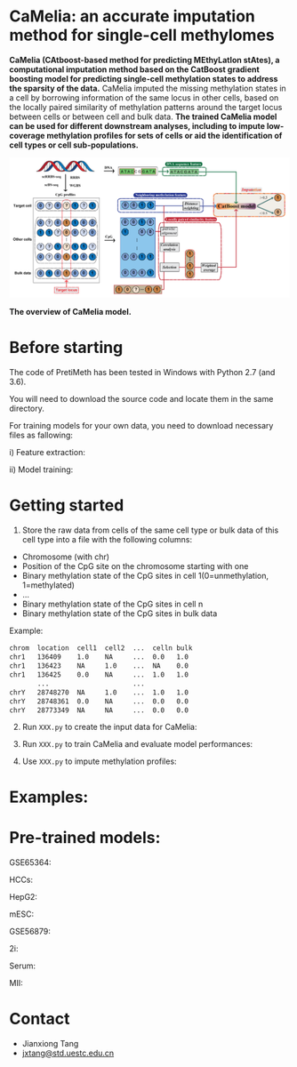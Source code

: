 # CaMelia: an accurate imputation method for single-cell methylomes

**CaMelia (CAtboost-based method for predicting MEthyLatIon stAtes), a computational imputation method based on the CatBoost gradient boosting model for predicting single-cell methylation states to address the sparsity of the data.** CaMelia imputed the missing methylation states in a cell by borrowing information of the same locus in other cells, based on the locally paired similarity of methylation patterns around the target locus between cells or between cell and bulk data. 
**The trained CaMelia model can be used for different downstream analyses, including to impute low-coverage methylation profiles for sets of cells or aid the identification of cell types or cell sub-populations.**

![image](https://github.com/JxTang-bioinformatics/CaMelia/blob/master/images/forgithub-01.png)

**The overview of CaMelia model.**

# Before starting

The code of PretiMeth has been tested in Windows with Python 2.7 (and 3.6).

You will need to download the source code and locate them in the same directory.

For training models for your own data, you need to download necessary files as fallowing:

   i)  Feature extraction:
   
   ii) Model training:
   

# Getting started

1) Store the raw data from cells of the same cell type or bulk data of this cell type into a file with the following columns:

* Chromosome (with chr)
* Position of the CpG site on the chromosome starting with one
* Binary methylation state of the CpG sites in cell 1(0=unmethylation, 1=methylated)
* ...
* Binary methylation state of the CpG sites in cell n
* Binary methylation state of the CpG sites in bulk data

Example:

```
chrom  location  cell1  cell2  ...  celln bulk
chr1   136409    1.0    NA     ...  0.0   1.0
chr1   136423    NA     1.0    ...  NA    0.0
chr1   136425    0.0    NA     ...  1.0   1.0
       ...                     ...
chrY   28748270  NA     1.0    ...  1.0   1.0
chrY   28748361  0.0    NA     ...  0.0   0.0
chrY   28773349  NA     NA     ...  0.0   0.0
```

2) Run ``XXX.py`` to create the input data for CaMelia:

3) Run ``XXX.py`` to train CaMelia and evaluate model performances:

4) Use ``XXX.py`` to impute methylation profiles:


# Examples:



# Pre-trained models:

GSE65364:

HCCs:

HepG2:

mESC:

GSE56879:

2i:

Serum:

MII:

# Contact

* Jianxiong Tang
* jxtang@std.uestc.edu.cn 



